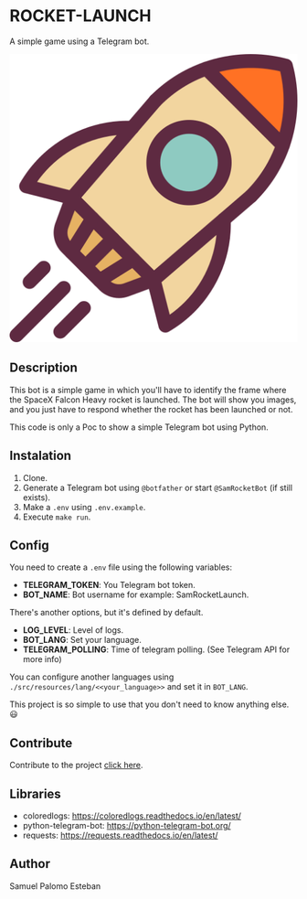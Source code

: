 # ROCKET-LAUNCH
A simple game using a Telegram bot.

![rocket-logo](docs/images/rocket.svg)

## Description

This bot is a simple game in which you'll have to identify the frame where the SpaceX Falcon Heavy rocket is launched.
The bot will show you images, and you just have to respond whether the rocket has been launched or not.

This code is only a Poc to show a simple Telegram bot using Python.

## Instalation
1. Clone.
2. Generate a Telegram bot using `@botfather` or start `@SamRocketBot` (if still exists).
3. Make a `.env` using `.env.example`.
4. Execute `make run`.

## Config
You need to create a `.env` file using the following variables:

- **TELEGRAM_TOKEN**: You Telegram bot token.
- **BOT_NAME**: Bot username for example: SamRocketLaunch.

There's another options, but it's defined by default.

- **LOG_LEVEL**: Level of logs.
- **BOT_LANG**: Set your language.
- **TELEGRAM_POLLING**: Time of telegram polling. (See Telegram API for more info)

You can configure another languages using `./src/resources/lang/<<your_language>>` and set it in `BOT_LANG`.

This project is so simple to use that you don't need to know anything else. 😃

## Contribute

Contribute to the project [click here](docs/CONTRIBUTING.md).

## Libraries

* coloredlogs: https://coloredlogs.readthedocs.io/en/latest/
* python-telegram-bot: https://python-telegram-bot.org/
* requests: https://requests.readthedocs.io/en/latest/

## Author
Samuel Palomo Esteban
